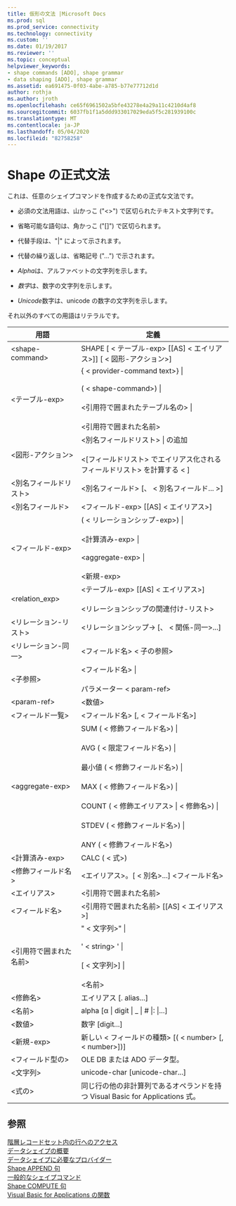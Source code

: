```yaml
---
title: 仮形の文法 |Microsoft Docs
ms.prod: sql
ms.prod_service: connectivity
ms.technology: connectivity
ms.custom: ''
ms.date: 01/19/2017
ms.reviewer: ''
ms.topic: conceptual
helpviewer_keywords:
- shape commands [ADO], shape grammar
- data shaping [ADO], shape grammar
ms.assetid: ea691475-0f03-4abe-a785-b77e77712d1d
author: rothja
ms.author: jroth
ms.openlocfilehash: ce65f6961502a5bfe43278e4a29a11c4210d4af8
ms.sourcegitcommit: 6037fb1f1a5ddd933017029eda5f5c281939100c
ms.translationtype: MT
ms.contentlocale: ja-JP
ms.lasthandoff: 05/04/2020
ms.locfileid: "82758258"
---
```

# <a name="formal-shape-grammar"></a>Shape の正式文法
これは、任意のシェイプコマンドを作成するための正式な文法です。  
  
-   必須の文法用語は、山かっこ ("<>") で区切られたテキスト文字列です。  
  
-   省略可能な語句は、角かっこ ("[]") で区切られます。  
  
-   代替手段は、"&#124;" によって示されます。  
  
-   代替の繰り返しは、省略記号 ("...") で示されます。  
  
-   *Alpha*は、アルファベットの文字列を示します。  
  
-   *数字*は、数字の文字列を示します。  
  
-   *Unicode*数字は、unicode の数字の文字列を示します。  
  
 それ以外のすべての用語はリテラルです。  
  
|用語|定義|  
|----------|----------------|  
|\<shape-command>|SHAPE [ \< テーブル-exp> [[AS] \< エイリアス>]] [ \< 図形-アクション>]|  
|\<テーブル-exp>|{ \< provider-command text>} &#124;<br /><br /> ( \< shape-command>) &#124;<br /><br /> \<引用符で囲まれたテーブル名の> &#124;<br /><br /> \<引用符で囲まれた名前>|  
|\<図形-アクション>|\<別名フィールドリスト> &#124; の追加<br /><br /> \<[フィールドリスト> でエイリアス化されるフィールドリスト> を計算する \< ]|  
|\<別名フィールドリスト>|\<別名フィールド> [、 \< 別名フィールド... >]|  
|\<別名フィールド>|\<フィールド-exp> [[AS] \< エイリアス>]|  
|\<フィールド-exp>|( \< リレーションシップ-exp>) &#124;<br /><br /> \<計算済み-exp> &#124;<br /><br /> \<aggregate-exp> &#124;<br /><br /> \<新規-exp>|  
|<relation_exp>|\<テーブル-exp> [[AS] \< エイリアス>]<br /><br /> \<リレーションシップの関連付け-リスト>|  
|\<リレーション-リスト>|\<リレーションシップ-> [、 \< 関係-同一>...]|  
|\<リレーション-同一>|\<フィールド名> \< 子の参照>|  
|\<子参照>|\<フィールド名> &#124;<br /><br /> パラメーター \< param-ref>|  
|\<param-ref>|\<数値>|  
|\<フィールド一覧>|\<フィールド名> [, \< フィールド名>]|  
|\<aggregate-exp>|SUM ( \< 修飾フィールド名>) &#124;<br /><br /> AVG ( \< 限定フィールド名>) &#124;<br /><br /> 最小値 ( \< 修飾フィールド名>) &#124;<br /><br /> MAX ( \< 修飾フィールド名>) &#124;<br /><br /> COUNT ( \< 修飾エイリアス> &#124; \< 修飾名>) &#124;<br /><br /> STDEV ( \< 修飾フィールド名>) &#124;<br /><br /> ANY ( \< 修飾フィールド名>)|  
|\<計算済み-exp>|CALC ( \< 式>)|  
|\<修飾フィールド名>|\<エイリアス>。[ \< 別名>...] \<フィールド名>|  
|\<エイリアス>|\<引用符で囲まれた名前>|  
|\<フィールド名>|\<引用符で囲まれた名前> [[AS] \< エイリアス>]|  
|\<引用符で囲まれた名前>|" \< 文字列>" &#124;<br /><br /> ' \< string> ' &#124;<br /><br /> [ \< 文字列>] &#124;<br /><br /> \<名前>|  
|\<修飾名>|エイリアス [. alias...]|  
|\<名前>|alpha [α &#124; digit &#124; _ &#124; # &#124;: &#124;...]|  
|\<数値>|数字 [digit...]|  
|\<新規-exp>|新しい \< フィールドの種類> [( \< number> [, \< number>])]|  
|\<フィールド型の>|OLE DB または ADO データ型。|  
|\<文字列>|unicode-char [unicode-char...]|  
|\<式の>|同じ行の他の非計算列であるオペランドを持つ Visual Basic for Applications 式。|  
  
## <a name="see-also"></a>参照  
 [階層レコードセット内の行へのアクセス](../../../ado/guide/data/accessing-rows-in-a-hierarchical-recordset.md)   
 [データシェイプの概要](../../../ado/guide/data/data-shaping-overview.md)   
 [データシェイプに必要なプロバイダー](../../../ado/guide/data/required-providers-for-data-shaping.md)   
 [Shape APPEND 句](../../../ado/guide/data/shape-append-clause.md)   
 [一般的なシェイプコマンド](../../../ado/guide/data/shape-commands-in-general.md)   
 [Shape COMPUTE 句](../../../ado/guide/data/shape-compute-clause.md)   
 [Visual Basic for Applications の関数](../../../ado/guide/data/visual-basic-for-applications-functions.md)

